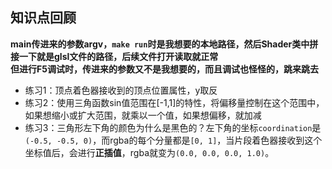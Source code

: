 ## 知识点回顾

**main传进来的参数argv，`make run`时是我想要的本地路径，然后Shader类中拼接一下就是glsl文件的路径，后续文件打开读取就正常** <br>
**但进行F5调试时，传进来的参数又不是我想要的，而且调试也怪怪的，跳来跳去**

-   练习1：顶点着色器接收到的顶点位置属性，y取反
-   练习2：使用三角函数sin值范围在[-1,1]的特性，将偏移量控制在这个范围中，如果想缩小或扩大范围，就乘以一个值，如果想偏移，就加减
-   练习3：三角形左下角的颜色为什么是黑色的？左下角的坐标`coordination`是`(-0.5, -0.5, 0)`，而rgba的每个分量都是`[0, 1]`，当片段着色器接收到这个坐标值后，会进行**正插值**，rgba就变为`(0.0, 0.0, 0.0, 1.0)`。